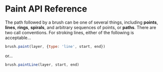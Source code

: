 # Paint API Reference

The path followed by a brush can be one of several things, including **points**, **lines**, **rings**, **spirals**, and arbitrary sequences of points, or **paths**. There are two call conventions. For stroking lines, either of the following is acceptable...

>

```javascript
brush.paint(layer, {type: 'line', start, end})
```

or...

```javascript
brush.paintLine(layer, start, end)
```



